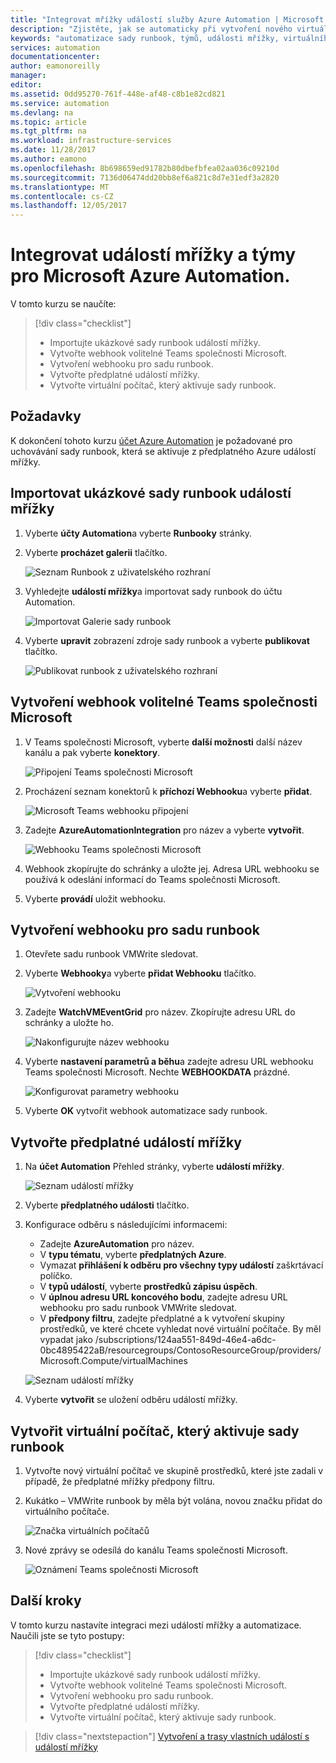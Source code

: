 ```yaml
---
title: "Integrovat mřížky událostí služby Azure Automation | Microsoft Docs"
description: "Zjistěte, jak se automaticky při vytvoření nového virtuálního počítače přidat značku a odeslat oznámení Teams společnosti Microsoft."
keywords: "automatizace sady runbook, týmů, události mřížky, virtuálního počítače,"
services: automation
documentationcenter: 
author: eamonoreilly
manager: 
editor: 
ms.assetid: 0dd95270-761f-448e-af48-c8b1e82cd821
ms.service: automation
ms.devlang: na
ms.topic: article
ms.tgt_pltfrm: na
ms.workload: infrastructure-services
ms.date: 11/28/2017
ms.author: eamono
ms.openlocfilehash: 8b698659ed91782b80dbefbfea02aa036c09210d
ms.sourcegitcommit: 7136d06474dd20bb8ef6a821c8d7e31edf3a2820
ms.translationtype: MT
ms.contentlocale: cs-CZ
ms.lasthandoff: 12/05/2017
---
```

# <a name="integrate-azure-automation-with-event-grid-and-microsoft-teams"></a>Integrovat událostí mřížky a týmy pro Microsoft Azure Automation.

V tomto kurzu se naučíte:

> [!div class="checklist"]
> * Importujte ukázkové sady runbook událostí mřížky.
> * Vytvořte webhook volitelné Teams společnosti Microsoft.
> * Vytvoření webhooku pro sadu runbook.
> * Vytvořte předplatné událostí mřížky.
> * Vytvořte virtuální počítač, který aktivuje sady runbook.

## <a name="prerequisites"></a>Požadavky

K dokončení tohoto kurzu [účet Azure Automation](../automation/automation-offering-get-started.md) je požadované pro uchovávání sady runbook, která se aktivuje z předplatného Azure událostí mřížky.

## <a name="import-an-event-grid-sample-runbook"></a>Importovat ukázkové sady runbook událostí mřížky
1. Vyberte **účty Automation**a vyberte **Runbooky** stránky.

2. Vyberte **procházet galerii** tlačítko.

    ![Seznam Runbook z uživatelského rozhraní](media/ensure-tags-exists-on-new-virtual-machines/event-grid-runbook-list.png)

3. Vyhledejte **událostí mřížky**a importovat sady runbook do účtu Automation.

    ![Importovat Galerie sady runbook](media/ensure-tags-exists-on-new-virtual-machines/gallery-event-grid.png)

4. Vyberte **upravit** zobrazení zdroje sady runbook a vyberte **publikovat** tlačítko.

    ![Publikovat runbook z uživatelského rozhraní](media/ensure-tags-exists-on-new-virtual-machines/publish-runbook.png)

## <a name="create-an-optional-microsoft-teams-webhook"></a>Vytvoření webhook volitelné Teams společnosti Microsoft
1. V Teams společnosti Microsoft, vyberte **další možnosti** další název kanálu a pak vyberte **konektory**.

    ![Připojení Teams společnosti Microsoft](media/ensure-tags-exists-on-new-virtual-machines/teams-webhook.png)

2. Procházení seznam konektorů k **příchozí Webhooku**a vyberte **přidat**.

    ![Microsoft Teams webhooku připojení](media/ensure-tags-exists-on-new-virtual-machines/select-teams-webhook.png)

3. Zadejte **AzureAutomationIntegration** pro název a vyberte **vytvořit**.

    ![Webhooku Teams společnosti Microsoft](media/ensure-tags-exists-on-new-virtual-machines/configure-teams-webhook.png)

4. Webhook zkopírujte do schránky a uložte jej. Adresa URL webhooku se používá k odeslání informací do Teams společnosti Microsoft.

5. Vyberte **provádí** uložit webhooku.

## <a name="create-a-webhook-for-the-runbook"></a>Vytvoření webhooku pro sadu runbook
1. Otevřete sadu runbook VMWrite sledovat.

2. Vyberte **Webhooky**a vyberte **přidat Webhooku** tlačítko.

    ![Vytvoření webhooku](media/ensure-tags-exists-on-new-virtual-machines/add-webhook.png)

3. Zadejte **WatchVMEventGrid** pro název. Zkopírujte adresu URL do schránky a uložte ho.

    ![Nakonfigurujte název webhooku](media/ensure-tags-exists-on-new-virtual-machines/configure-webhook-name.png)

4. Vyberte **nastavení parametrů a běhu**a zadejte adresu URL webhooku Teams společnosti Microsoft. Nechte **WEBHOOKDATA** prázdné.

    ![Konfigurovat parametry webhooku](media/ensure-tags-exists-on-new-virtual-machines/configure-webhook-parameters.png)

5. Vyberte **OK** vytvořit webhook automatizace sady runbook.


## <a name="create-an-event-grid-subscription"></a>Vytvořte předplatné událostí mřížky
1. Na **účet Automation** Přehled stránky, vyberte **událostí mřížky**.

    ![Seznam událostí mřížky](media/ensure-tags-exists-on-new-virtual-machines/event-grid-list.png)

2. Vyberte **předplatného události** tlačítko.

3. Konfigurace odběru s následujícími informacemi:

    *   Zadejte **AzureAutomation** pro název. 
    *   V **typu tématu**, vyberte **předplatných Azure**.
    *   Vymazat **přihlášení k odběru pro všechny typy událostí** zaškrtávací políčko.
    *   V **typů událostí**, vyberte **prostředků zápisu úspěch**.
    *   V **úplnou adresu URL koncového bodu**, zadejte adresu URL webhooku pro sadu runbook VMWrite sledovat.
    *   V **předpony filtru**, zadejte předplatné a k vytvoření skupiny prostředků, ve které chcete vyhledat nové virtuální počítače. By měl vypadat jako /subscriptions/124aa551-849d-46e4-a6dc-0bc4895422aB/resourcegroups/ContosoResourceGroup/providers/Microsoft.Compute/virtualMachines

    ![Seznam událostí mřížky](media/ensure-tags-exists-on-new-virtual-machines/configure-event-grid-subscription.png)

4. Vyberte **vytvořit** se uložení odběru událostí mřížky.

## <a name="create-a-vm-that-triggers-the-runbook"></a>Vytvořit virtuální počítač, který aktivuje sady runbook
1. Vytvořte nový virtuální počítač ve skupině prostředků, které jste zadali v případě, že předplatné mřížky předpony filtru.

2. Kukátko – VMWrite runbook by měla být volána, novou značku přidat do virtuálního počítače.

    ![Značka virtuálních počítačů](media/ensure-tags-exists-on-new-virtual-machines/vm-tag.png)

3. Nové zprávy se odesílá do kanálu Teams společnosti Microsoft.

    ![Oznámení Teams společnosti Microsoft](media/ensure-tags-exists-on-new-virtual-machines/teams-vm-message.png)

## <a name="next-steps"></a>Další kroky
V tomto kurzu nastavíte integraci mezi událostí mřížky a automatizace. Naučili jste se tyto postupy:

> [!div class="checklist"]
> * Importujte ukázkové sady runbook událostí mřížky.
> * Vytvořte webhook volitelné Teams společnosti Microsoft.
> * Vytvoření webhooku pro sadu runbook.
> * Vytvořte předplatné událostí mřížky.
> * Vytvořte virtuální počítač, který aktivuje sady runbook.

> [!div class="nextstepaction"]
> [Vytvoření a trasy vlastních událostí s událostí mřížky](../event-grid/custom-event-quickstart.md)
